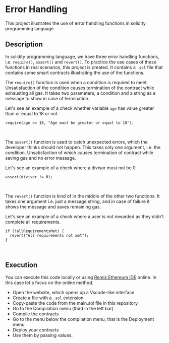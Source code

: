 # Error Handling

This project illustrates the use of error handling functions in solidity programming language.

## Description

In solidity programming language, we have three error handling functions, i.e. `require()`, `assert()` and `revert()`. To practice the use cases of these functions in real scenarios, this project is created. It contains a `.sol` file that contains some smart contracts illustrating the use of the functions.

The `require()` function is used when a condition is required to meet. Unsatisfaction of the condition causes termination of the contract while exhausting all gas. It takes two parameters, a condition and a string as a message to show in case of termination.

Let's see an example of a check whether variable `age` has value greater than or equal to 18 or not.

```solidity
require(age >= 18, "Age must be greater or equal to 18");
```

<br>

The `assert()` function is used to catch unexpected errors, which the developer thinks should not happen. This takes only one argument, i.e. the condition. Unsatisfaction of which causes termination of contract while saving gas and no error message.

Let's see an example of a check where a divisor must not be 0.

```solidity
assert(divisor != 0);
```
<br>

The `revert()` function is kind of in the middle of the other two functions. It takes one argument i.e. just a message string, and in case of failure it shows the message and saves remaining gas.

Let's see an example of a check where a user is not rewarded as they didn't complete all requirements.

```solidity
if (!allRequirementsMet) {
  revert("All requirements not met");
}
```

<br>

## Execution

You can execute this code locally or using [Remix Ethereum IDE](https://remix.ethereum.org/) online. In this case let's focus on the online method.

- Open the website, which opens up a Vscode-like interface
- Create a file with a `.sol` extension
- Copy-paste the code from the main.sol file in this repository
- Go to the Compilation menu (third in the left bar)
- Compile the contracts
- Go to the menu below the compilation menu, that is the Deployment menu
- Deploy your contracts
- Use them by passing values.

